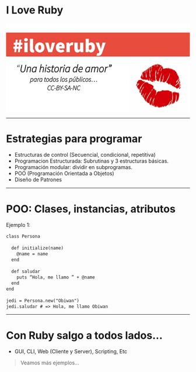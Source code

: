 

# I Love Ruby

![](./images/iloveruby.png)

---

# Estrategias para programar

* Estructuras de control (Secuencial, condicional, repetitiva)
* Programacion Estructurada: Subrutinas y 3 estructuras básicas.
* Programación modular: dividir en subprogramas.
* POO (Programación Orientada a Objetos)
* Diseño de Patrones

---

# POO: Clases, instancias, atributos

Ejemplo 1:

```
class Persona

  def initialize(name)
    @name = name
  end

  def saludar
    puts “Hola, me llamo ” + @name
  end
end

jedi = Persona.new("Obiwan")
jedi.saludar # => Hola, me llamo Obiwan
```

---

# Con Ruby salgo a todos lados...

* GUI, CLI, Web (Cliente y Server), Scripting, Etc

> Veamos más ejemplos...
